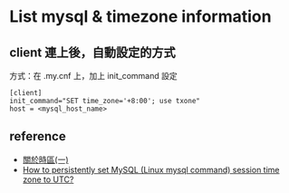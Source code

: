 # List mysql & timezone information

## client 連上後，自動設定的方式
方式：在 .my.cnf 上，加上 init_command 設定
```
[client]
init_command="SET time_zone='+8:00'; use txone"
host = <mysql_host_name> 
```

## reference
  * [關於時區(一)](https://medium.com/@justinlee_78563/%E9%97%9C%E6%96%BC%E6%99%82%E5%8D%80-4bfada7bd23d)
  * [How to persistently set MySQL (Linux mysql command) session time zone to UTC?](https://dba.stackexchange.com/questions/151182/how-to-persistently-set-mysql-linux-mysql-command-session-time-zone-to-utc/210805#210805)

